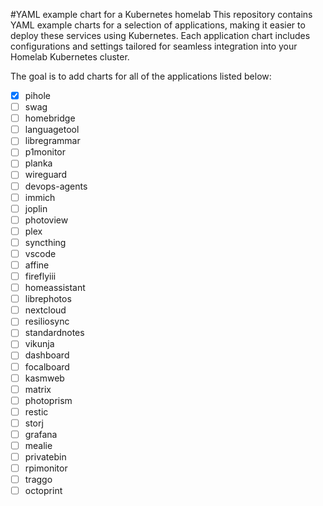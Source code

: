 #YAML example chart for a Kubernetes homelab
This repository contains YAML example charts for a selection of applications, making it easier to deploy these services using Kubernetes. Each application chart includes configurations and settings tailored for seamless integration into your Homelab Kubernetes cluster.

The goal is to add charts for all of the applications listed below:

- [x] pihole
- [ ] swag
- [ ] homebridge
- [ ] languagetool
- [ ] libregrammar
- [ ] p1monitor
- [ ] planka
- [ ] wireguard
- [ ] devops-agents
- [ ] immich
- [ ] joplin
- [ ] photoview
- [ ] plex
- [ ] syncthing
- [ ] vscode
- [ ] affine
- [ ] fireflyiii
- [ ] homeassistant
- [ ] librephotos
- [ ] nextcloud
- [ ] resiliosync
- [ ] standardnotes
- [ ] vikunja
- [ ] dashboard
- [ ] focalboard
- [ ] kasmweb
- [ ] matrix
- [ ] photoprism
- [ ] restic
- [ ] storj
- [ ] grafana
- [ ] mealie
- [ ] privatebin
- [ ] rpimonitor
- [ ] traggo
- [ ] octoprint
